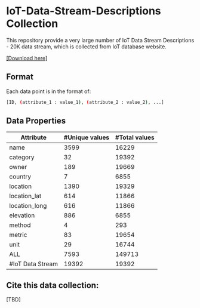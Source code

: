 # IoT-Data-Stream-Descriptions Collection

This repository provide a very large number of IoT Data Stream Descriptions - 20K data stream, which is collected from IoT database website.

[[Download here]](https://raw.githubusercontent.com/saodem74/IoT-Data-Stream-Descriptions/master/IoT-Data-Stream-Descriptions_20K.csv)

## Format

Each data point is in the format of:
```sh
[ID, (attribute_1 : value_1), (attribute_2 : value_2), ...]
```
## Data Properties

| Attribute        | #Unique values | #Total values |
|------------------|----------------|---------------|
| name             | 3599           | 16229         |
| category         | 32             | 19392         |
| owner            | 189            | 19669         |
| country          | 7              | 6855          |
| location         | 1390           | 19329         |
| location_lat     | 614            | 11866         |
| location_long    | 616            | 11866         |
| elevation        | 886            | 6855          |
| method           | 4              | 293           |
| metric           | 83             | 19654         |
| unit             | 29             | 16744         |
| ALL              | 7593           | 149713        |
| #IoT Data Stream | 19392          | 19392         |

## Cite this data collection:
[TBD]
